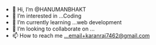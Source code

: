 - 👋 Hi, I’m @HANUMANBHAKT
- 👀 I’m interested in ...Coding
- 🌱 I’m currently learning ...web development
- 💞️ I’m looking to collaborate on ...
- 📫 How to reach me ...email+karanraj7462@gmail.com

<!---
HANUMANBHAKT/HANUMANBHAKT is a ✨ special ✨ repository because its `README.md` (this file) appears on your GitHub profile.
You can click the Preview link to take a look at your changes.
--->
